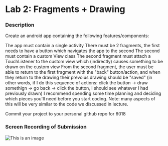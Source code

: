# Lab 2: Fragments + Drawing

### Description

Create an android app containing the following features/components:

The app must contain a single activity
There must be 2 fragments, the first needs to have a button which navigates the app to the second
The second must contain a custom View class
The second fragment must attach a TouchListener to the custom view which (indirectly) causes something to be drawn on the custom view
From the second fragment, the user must be able to return to the first fragment with the "back" button/action, and when they return to the drawing their prevoius drawing should be "saved" (in other words, if I do this sequence of actions: click the button -> draw somethign -> go back -> click the button, I should see whatever I had previously drawn)
I recommend spending some time planning and deciding which pieces you'll need before you start coding. Note: many aspects of this will be very similar to the code we discussed in lecture.

Commit your project to your personal github repo for 6018

### Screen Recording of Submission
![This is an image](https://github.com/j2695203/MSD6018Repo/blob/941d3096c6edd4ca2626fde0040df199a750fdb8/Lab2/Lab2_recording.gif)
